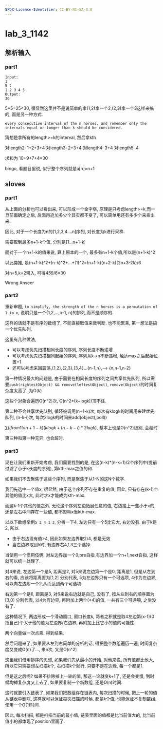 ```yaml
---
SPDX-License-Identifier: CC-BY-NC-SA-4.0
---
```


# lab_3_1142

## 解析输入

### part1

```log
Input:
1
5 2
1 2 3 4 5
Output:
30
```

5*5=25<30, 很显然这里并不是说简单的拿(1,2)拿一个2,(2,3)拿一个3这样来搞的, 而是另一种方式.

`every consecutive interval of the n horses, and remember only the intervals equal or longer than k should be considered.`

猜想是拿所有的length>=k的interval, 然后拿kth

对length2: 1+2+3+4
对length3: 2+3+4
对length4: 3+4
对length5: 4

求和为 10+9+7+4=30

bingo, 看题目里说, 似乎整个序列就是a[n]=n+1

## sloves

### part1

从上面的分析也可以看出来, 可以形成一个金字塔, 原理是只考虑length>=k,而一旦前面确定之后, 后面再追加多少个其实都不变了, 可以简单用还有多少个来乘出来.

因此, 对于一个长度为n的[1,2,3,4....n]序列, 对长度为k进行采样.

需要取到最多n+1-k个值, 分别是[1...n+1-k]

而对于一个n+1-k的值来说, 算上原本的一个, 最多有n+1-k个值,所以是(n+1-k)^2

以此类推, 是(n+1-k)^2+(n-k)^2+...+(1)^2=(n+1-k)(n+2-k)(2n+3-2k)/6

对n=5,k=2带入, 可得4*5*9/6=30

Wrong Anseer

### part2

重新审题, `to simplify, the strength of the n horses is a permutation of 1 to n`, 说明只是一个{1,2,...,n-1, n}的排列,而不是顺序的.

这样的话就不是有序的数组了, 不能直接取值来做判断. 也不能累乘, 第一想法是搞一个优先队列,

这里有几种做法, 
+ 可以考虑优先扫描相同长度的序列, 序列长度不断递增
+ 可以考虑优先扫描相同起始的序列, 序列从k->n不断递增, 触达max之后起始位置+1
+ 还可以考虑来回震荡,{1,2},{2,3},{3,4}...{n-1,n},--> {n,n-1,n-2}

第一种情况最大的问题是, 由于需要在相同长度的序列之间共享优先队列, 所以需要`push(rightestObject) && remove(leftestObject)`, `remove(Object)`的时间复杂度太高了, 为O(k)

这些个对象会遍历O(n^2)次, O(n^2*(k+logk))顶不住.

第二种不会共享优先队列, 循环被调用(n+1-k)次, 每次有klogk的时间用来建优先队列, (n-k-i)次, 每次2logk的时间来add(object),poll()

$∑(i from 1 to n+1-k) (klogk + (n-k-i)*2logk)$, 基本上也是O(n^2)级别, 会超时

第三种和第一种无异, 也会超时.

### part3

现在让我们重新开始考虑, 我们需要找到的是, 在这(n-k)*(n-k+1)/2个序列中(提前过滤了小于k长度的序列), 第kth-max之值的和.

如果我们不去聚焦于这些个序列, 而是聚焦于从1-N的这N个数字.

我们先选中一个值x, 很显然, 由于这个序列不存在重复的值, 因此, 只有存在(k-1)个其他的值比x大, 此时才x才能成为kth-max.

而这k-1个其他的值之外, 无论这个序列左边拓展任意的值, 右边接上一些小于x的, 还是左右中间存在一些值, 都不影响x当kth-max.

以以下数组举例`5 2 4 1 3`, 分析一下4, 左边只有一个5比它大, 右边没有. 由于k是2, 所以

+ 由于右边没有值>4, 因此如果左边界取2/4, 都是无效
+ 当左边界取到5时, 有边界右4,1,3三个选择.

当使用一个惯用伎俩, 对左边界加一个0,pre自指,有边界加一个n+1,next自指, 这样就可以统一处理了.

对4来说, 左边第一个是5, 距离是2, 对5来说左边第一个是0, 距离是1, 但是从左到右的看, 应该将距离置为[1,2]
分别代表, 5为左边界只有一个可选项, 4作为左边界, 可以向左边附一个2,从而达到两个可选项.

右边第一个是6, 距离是3, 对6来说右边就是自己, 没有了, 按从左到右的顺序置为[3,0]
分别代表, 以4为有边界, 再附加上两个(<4)的值, 一共有三个可选项, 之后没有了.

这种情况下, 两边形成一个滑动窗口, 窗口长度k, 两者之积就是取4左边第(x-1)(0指自己)个大于他的值为左边界/右边界, 再附加上比它小的值的可能性.

两个向量做一次点乘, 得到结果.

然后问题来了, 如果要从左到右简单的分析的话, 得把整个数组遍历一遍, 时间复杂度又变成O(n)了..., 来n次, 又是O(n^2)

这里我们借用排序的思想, 如果我们先从最小的开始, 对他来说, 所有值都比他大, 所以它只需要想左扫描k个, 右扫描k个就行, 只要不是在边缘, 每一个都是1.

但是这之后呢? 如果不排除掉上一轮的值, 那这一论就变k+1了, 还是会变慢, 到时候均摊复杂度又上去了, 如果要复制一个新数组, 还是O(n)时间.

这时就要引入链表了, 如果我们把数组存在链表内, 每次扫描的时候, 把上一轮的值从链表中删除, 这样就可以保证每次扫描的时候, 都是k个值, 也能保证不复制数组, 使用一个O(1)时间.

因此, 每次扫描, 都是扫描当前的最小值, 链表里面的值都是比当前值大的, 比当前值小的都体现了position里面了.

